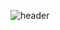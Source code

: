 ![header](https://capsule-render.vercel.app/api?type=rect&color=random&height=300&section=header&text=Hello&fontSize=90)


